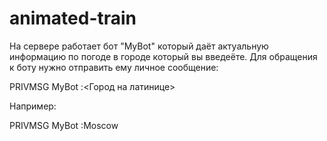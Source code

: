 # animated-train

На сервере работает бот "MyBot" который даёт актуальную информацию по погоде в городе который вы введеёте.
Для обращения к боту нужно отправить ему личное сообщение:

PRIVMSG MyBot :<Город на латинице>
  
Например:

PRIVMSG MyBot :Moscow
